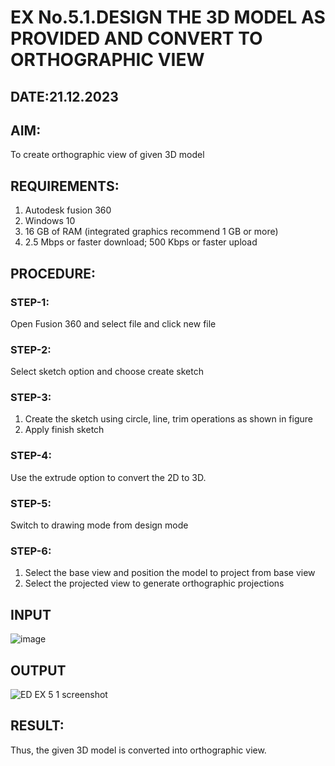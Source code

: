 # EX No.5.1.DESIGN THE 3D MODEL AS PROVIDED AND CONVERT TO ORTHOGRAPHIC VIEW
## DATE:21.12.2023

## AIM: 
To create orthographic view of given 3D model

## REQUIREMENTS: 
1. Autodesk fusion 360
2. Windows 10
3. 16 GB of RAM (integrated graphics recommend 1 GB or more)
4. 2.5 Mbps or faster download; 500 Kbps or faster upload 

## PROCEDURE:

### STEP-1:
Open Fusion 360 and select file and click new file

### STEP-2:
Select sketch option and choose create sketch

### STEP-3: 
1. Create the sketch using circle, line, trim operations as shown in figure
2. Apply finish sketch 

### STEP-4:
 Use the extrude option to convert the 2D to 3D.

### STEP-5:
Switch to drawing mode from design mode 
          
### STEP-6:
1. Select the base view and position the model to project from base view 
2. Select the projected view to generate orthographic projections

## INPUT
![image](https://user-images.githubusercontent.com/113594316/199408705-ed302b2a-90c3-41c0-9cc4-791a93366e2a.png)

## OUTPUT
![ED EX 5 1 screenshot](https://github.com/SarweshvaranA/EX-No.5.1.-DESIGN-THE-3D-MODEL-AS-PROVIDED-AND-CONVERT-TO-ORTHOGRAPHIC-VIEW/assets/146930981/538ca17c-7e62-45e6-923f-5b68de840043)



## RESULT:
Thus, the given 3D model is converted into orthographic view.


